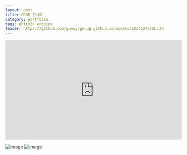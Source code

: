 ```yaml
---
layout: post
title: CD&P 전시회
category: portfolio
tags: unity3d arduino
teaser: https://github.com/gunug/gunug.github.io/assets/52345276/5bcd7a39-8d24-4e8a-9fe9-deb28747b099
---
```


<iframe width="560" height="315" src="https://www.youtube.com/embed/mcbseo-i9JI?si=BwqVuW0G4xaHWXnB" title="YouTube video player" frameborder="0" allow="accelerometer; autoplay; clipboard-write; encrypted-media; gyroscope; picture-in-picture; web-share" allowfullscreen></iframe>

![image](https://github.com/gunug/gunug.github.io/assets/52345276/b30a6b1b-befb-4653-8ee5-705bf21c4bf0)
![image](https://github.com/gunug/gunug.github.io/assets/52345276/4b4fe055-4484-4e09-a81d-13c48f61ba57)

